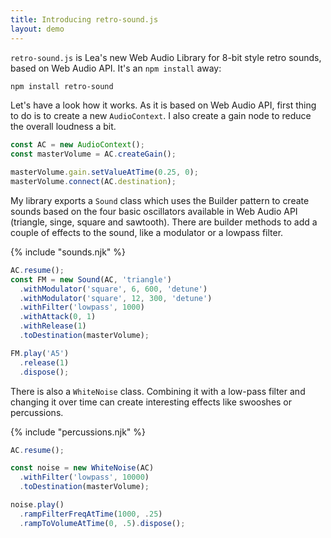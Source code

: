 ```yaml
---
title: Introducing retro-sound.js
layout: demo
---
```


`retro-sound.js` is Lea's new Web Audio Library for 8-bit style retro sounds, based on Web Audio API. It's an `npm install` away:

```sh
npm install retro-sound
```

Let's have a look how it works. As it is based on Web Audio API, first thing to do is to create a new `AudioContext`.
I also create a gain node to reduce the overall loudness a bit.

```ts
const AC = new AudioContext();
const masterVolume = AC.createGain();

masterVolume.gain.setValueAtTime(0.25, 0);
masterVolume.connect(AC.destination);
```

My library exports a `Sound` class which uses the Builder pattern to create sounds based on the four basic oscillators available in Web Audio API (triangle, singe, square and sawtooth). There are builder methods to add a couple of effects to the sound, like a modulator or a lowpass filter.

{% include "sounds.njk" %}

```ts
AC.resume();
const FM = new Sound(AC, 'triangle')
  .withModulator('square', 6, 600, 'detune')
  .withModulator('square', 12, 300, 'detune')
  .withFilter('lowpass', 1000)
  .withAttack(0, 1)
  .withRelease(1)
  .toDestination(masterVolume);

FM.play('A5')
  .release(1)
  .dispose();
```

There is also a `WhiteNoise` class. Combining it with a low-pass filter and changing it over time can create interesting effects like swooshes or percussions.

{% include "percussions.njk" %}

```ts
AC.resume();

const noise = new WhiteNoise(AC)
  .withFilter('lowpass', 10000)
  .toDestination(masterVolume);

noise.play()
  .rampFilterFreqAtTime(1000, .25)
  .rampToVolumeAtTime(0, .5).dispose();
```

